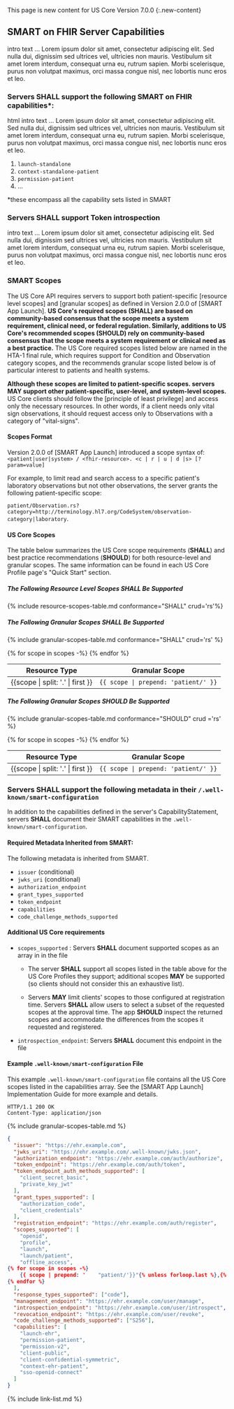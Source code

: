 
This page is new content for US Core Version 7.0.0
{:.new-content}

## SMART on FHIR Server Capabilities

intro text  ... Lorem ipsum dolor sit amet, consectetur adipiscing elit. Sed nulla dui, dignissim sed ultrices vel, ultricies non mauris. Vestibulum sit amet lorem interdum, consequat urna eu, rutrum sapien. Morbi scelerisque, purus non volutpat maximus, orci massa congue nisl, nec lobortis nunc eros et leo.
### Servers SHALL support the following SMART on FHIR capabilities*:
html
intro text  ... Lorem ipsum dolor sit amet, consectetur adipiscing elit. Sed nulla dui, dignissim sed ultrices vel, ultricies non mauris. Vestibulum sit amet lorem interdum, consequat urna eu, rutrum sapien. Morbi scelerisque, purus non volutpat maximus, orci massa congue nisl, nec lobortis nunc eros et leo.

1. `launch-standalone`
2. `context-standalone-patient`
3. `permission-patient`
4. ...
   
\*these encompass all the capability sets listed in SMART

### Servers SHALL support Token introspection

intro text  ... Lorem ipsum dolor sit amet, consectetur adipiscing elit. Sed nulla dui, dignissim sed ultrices vel, ultricies non mauris. Vestibulum sit amet lorem interdum, consequat urna eu, rutrum sapien. Morbi scelerisque, purus non volutpat maximus, orci massa congue nisl, nec lobortis nunc eros et leo.

### SMART Scopes


The US Core API requires servers to support both patient-specific [resource level scopes] and [granular scopes] as defined in Version 2.0.0 of [SMART App Launch]. **US Core's required scopes (SHALL) are based on community-based consensus that the scope meets a system requirement, clinical need, or federal regulation. Similarly, additions to US Core's recommended scopes (SHOULD) rely on community-based consensus that the scope meets a system requirement or clinical need as a best practice.**
The US Core required scopes listed below are named in the HTA-1 final rule, which requires support for Condition and Observation category scopes, and the recommends granular scope listed below is of particular interest to patients and health systems. 
 
**Although these scopes are limited to patient-specific scopes. servers MAY support other patient-specific, user-level, and system-level scopes.** US Core clients should follow the [principle of least privilege] and access only the necessary resources. In other words, if a client needs only vital sign observations, it should request access only to Observations with a category of "vital-signs".

#### Scopes Format
Version 2.0.0 of [SMART App Launch] introduced a scope syntax of: `<patient|user|system> / <fhir-resource>. <c | r | u | d |s> [?param=value]`

For example, to limit read and search access to a specific patient's laboratory observations but not other observations, the server grants the following patient-specific scope:

`patient/Observation.rs?category=http://terminology.hl7.org/CodeSystem/observation-category|laboratory`.

#### US Core Scopes

The table below summarizes the US Core scope requirements (**SHALL**) and best practice recommendations (**SHOULD**) for both resource-level and granular scopes. The same information can be found in each US Core Profile page's "Quick Start" section.

##### The Following Resource Level Scopes **SHALL** Be Supported

{% include resource-scopes-table.md conformance="SHALL" crud='rs'%}

##### The Following Granular Scopes **SHALL** Be Supported

{% include granular-scopes-table.md conformance="SHALL" crud='rs' %}

<table class="grid">
<thead>
<tr>
<th>Resource Type</th>
<th>Granular Scope</th>
</tr>
</thead>
<tbody>
{% for scope in scopes -%}
<tr>
<td>{{scope | split: '.' | first }}</td>
<td><code>{{ scope | prepend: 'patient/' }}</code></td>
</tr>
{% endfor %}
</tbody>
</table>

##### The Following Granular Scopes **SHOULD** Be Supported

{% include granular-scopes-table.md conformance="SHOULD" crud ='rs' %}

<table class="grid">
<thead>
<tr>
<th>Resource Type</th>
<th>Granular Scope</th>
</tr>
</thead>
<tbody>
{% for scope in scopes -%}
<tr>
<td>{{scope | split: '.' | first }}</td>
<td><code>{{ scope | prepend: 'patient/' }}</code></td>
</tr>
{% endfor %}
</tbody>
</table>

### Servers SHALL support the following metadata in their `/.well-known/smart-configuration`

In addition to the capabilities defined in the server's CapabilityStatement,
servers **SHALL** document their SMART capabilities in the `.well-known/smart-configuration`.

#### Required Metadata Inherited from SMART:

The following metadata is inherited from SMART.

- `issuer` (conditional)
- `jwks_uri` (conditional)
- `authorization_endpoint`
- `grant_types_supported`
- `token_endpoint`
- `capabilities`
- `code_challenge_methods_supported`

#### Additional US Core requirements

- `scopes_supported` : Servers **SHALL** document supported scopes as an array in in the file
    - The server **SHALL** support all scopes listed in the table above for the US Core Profiles they support; additional scopes **MAY** be supported (so clients should not consider this an exhaustive list). 

    - Servers **MAY** limit clients' scopes to those configured at registration time. Servers **SHALL** allow users to select a subset of the requested scopes at the approval time. The app **SHOULD** inspect the returned scopes and accommodate the differences from the scopes it requested and registered.
- `introspection_endpoint`: Servers **SHALL** document this endpoint in the file

#### Example `.well-known/smart-configuration` File

This example `.well-known/smart-configuration` file contains all the US Core scopes listed in the capabilities array.  See the [SMART App Launch] Implementation Guide for more example and details.


~~~http
HTTP/1.1 200 OK
Content-Type: application/json
~~~

{% include granular-scopes-table.md %}

~~~json
{
  "issuer": "https://ehr.example.com",
  "jwks_uri": "https://ehr.example.com/.well-known/jwks.json",
  "authorization_endpoint": "https://ehr.example.com/auth/authorize",
  "token_endpoint": "https://ehr.example.com/auth/token",
  "token_endpoint_auth_methods_supported": [
    "client_secret_basic",
    "private_key_jwt"
  ],
  "grant_types_supported": [
    "authorization_code",
    "client_credentials"
  ],
  "registration_endpoint": "https://ehr.example.com/auth/register",
  "scopes_supported": [
    "openid",
    "profile",
    "launch",
    "launch/patient",
    "offline_access",
{% for scope in scopes -%}
    {{ scope | prepend: '    "patient/'}}"{% unless forloop.last %},{% endunless %}
{% endfor %}
  ],
  "response_types_supported": ["code"],
  "management_endpoint": "https://ehr.example.com/user/manage",
  "introspection_endpoint": "https://ehr.example.com/user/introspect",
  "revocation_endpoint": "https://ehr.example.com/user/revoke",
  "code_challenge_methods_supported": ["S256"],
  "capabilities": [
    "launch-ehr",
    "permission-patient",
    "permission-v2",
    "client-public",
    "client-confidential-symmetric",
    "context-ehr-patient",
    "sso-openid-connect"
  ]
}
~~~
 

{% include link-list.md %}




